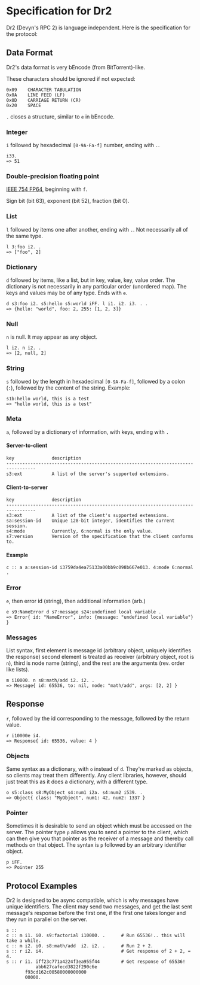 # Specification for Dr2

Dr2 (Devyn's RPC 2) is language independent. Here is the specification
for the protocol:

## Data Format

Dr2's data format is very bEncode (from BitTorrent)-like.

These characters should be ignored if not expected:

    0x09    CHARACTER TABULATION
    0x0A    LINE FEED (LF)
    0x0D    CARRIAGE RETURN (CR)
    0x20    SPACE

`.` closes a structure, similar to `e` in bEncode.

### Integer

`i` followed by hexadecimal `[0-9A-Fa-f]` number, ending with `.`.

    i33.
    => 51

### Double-precision floating point

[IEEE 754 FP64](http://en.wikipedia.org/wiki/Double_precision_floating-point_format),
beginning with `f`.

Sign bit (bit 63), exponent (bit 52), fraction (bit 0).

### List

`l`  followed  by  items  one  after another,  ending  with  `.`.  Not
necessarily all of the same type.

    l 3:foo i2. .
    => ["foo", 2]

### Dictionary

`d` followed  by items,  like a  list, but in  key, value,  key, value
order.   The dictionary  is not  necessarily in  any  particular order
(unordered map).  The keys and  values may be  of any type.  Ends with
`e`.

    d s3:foo i2. s5:hello s5:world iFF. l i1. i2. i3. . .
    => {hello: "world", foo: 2, 255: [1, 2, 3]}

### Null

`n` is null. It may appear as any object.

    l i2. n i2. .
    => [2, null, 2]

### String

`s` followed by the length in hexadecimal `[0-9A-Fa-f]`, followed by a
colon (`:`), followed by the content of the string. Example:

    s1b:hello world, this is a test
    => "hello world, this is a test"

### Meta

`a`, followed by a dictionary of information, with keys, ending with `.`

#### Server-to-client

    key              description
    ---------------------------------------------------------------------------------
    s3:ext           A list of the server's supported extensions.

#### Client-to-server

    key              description
    ---------------------------------------------------------------------------------
    s3:ext           A list of the client's supported extensions.
    sa:session-id    Unique 128-bit integer, identifies the current session.
    s4:mode          Currently, 6:normal is the only value.
    s7:version       Version of the specification that the client conforms to.

#### Example

    c :: a a:session-id i3759da4ea75133a00bb9c098b667e013. 4:mode 6:normal .

### Error

`e`, then error id (string), then additional information (arb.)

    e s9:NameError d s7:message s24:undefined local variable .
    => Error{ id: "NameError", info: {message: "undefined local variable"} }

### Messages

List syntax,  first element is message id  (arbitrary object, uniquely
identifies  the  response)  second  element  is  treated  as  receiver
(arbitrary object, root is `n`), third is node name (string), and the
rest are the arguments (rev. order like lists).

    m i10000. n s8:math/add i2. i2. .
    => Message{ id: 65536, to: nil, node: "math/add", args: [2, 2] }

## Response

`r`, followed by the id  corresponding to the message, followed by the
return value.

    r i10000e i4.
    => Response{ id: 65536, value: 4 }

### Objects

Same syntax as  a dictionary, with `o` instead  of `d`. They're marked
as  objects,  so  clients  may  treat  them  differently.  Any  client
libraries, however,  should just treat  this as it does  a dictionary,
with a different type.

    o s5:class s8:MyObject s4:num1 i2a. s4:num2 i539. .
    => Object{ class: "MyObject", num1: 42, num2: 1337 }

### Pointer

Sometimes it is desirable to send  an object which must be accessed on
the server. The  pointer type `p` allows you to send  a pointer to the
client, which  can then  give you  that pointer as  the receiver  of a
message and  thereby call  methods on that  object. The syntax  is `p`
followed by an arbitrary identifier object.

    p iFF.
    => Pointer 255

## Protocol Examples

Dr2 is  designed to  be async compatible,  which is why  messages have
unique identifiers. The client may send two messages, and get the last
sent message's response  before the first one, if  the first one takes
longer and they run in parallel on the server.

    s :: 
    c :: m i1. i0. s9:factorial i10000. .      # Run 65536!.. this will take a while.
    c :: m i2. i0. s8:math/add  i2. i2. .      # Run 2 + 2.
    s :: r i2. i4.                             # Get response of 2 + 2, = 4.
    s :: r i1. iff23c771a4224f3ea955f44        # Get response of 65536!
               abb627cafecd3822f290c6e
	       f93cd162c00580000000000
	       00000.
